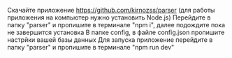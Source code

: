 Скачайте приложение https://github.com/kirnozss/parser (для работы приложения на компьютер нужно установить Node.js)
Перейдите в папку "parser" и пропишите в терминале "npm i", далее подождите пока не завершится установка
В папке config, в файле config.json пропишите настрйки вашей базы данных
Для запуска приложение перейдите в папку "parser" и пропишите в терминале "npm run dev"